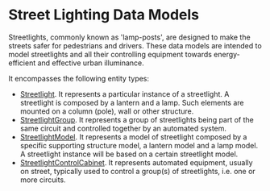 # Street Lighting Data Models

Streetlights, commonly known as 'lamp-posts', are designed to make the streets
safer for pedestrians and drivers. These data models are intended to model
streetlights and all their controlling equipment towards energy-efficient and
effective urban illuminance.

It encompasses the following entity types:

-   [Streetlight](../Streetlight/doc/spec.md). It represents a particular
    instance of a streetlight. A streetlight is composed by a lantern and a
    lamp. Such elements are mounted on a column (pole), wall or other structure.
-   [StreetlightGroup](../StreetlightGroup/doc/spec.md). It represents a group of
    streetlights being part of the same circuit and controlled together by an
    automated system.
-   [StreetlightModel](../StreetlightModel/doc/spec.md). It represents a model
    of streetlight composed by a specific supporting structure model, a lantern
    model and a lamp model. A streetlight instance will be based on a certain
    streetlight model.
-   [StreetlightControlCabinet](../StreetlightControlCabinet/doc/spec.md). It
    represents automated equipment, usually on street, typically used to control
    a group(s) of streetlights, i.e. one or more circuits.

